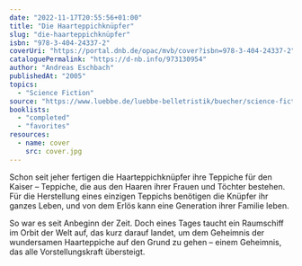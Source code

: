 ```yaml
---
date: "2022-11-17T20:55:56+01:00"
title: "Die Haarteppichknüpfer"
slug: "die-haarteppichknüpfer"
isbn: "978-3-404-24337-2"
coverUri: "https://portal.dnb.de/opac/mvb/cover?isbn=978-3-404-24337-2"
cataloguePermalink: "https://d-nb.info/973130954"
author: "Andreas Eschbach"
publishedAt: "2005"
topics:
  - "Science Fiction"
source: "https://www.luebbe.de/luebbe-belletristik/buecher/science-fiction-romane/die-haarteppichknuepfer/id_8790667"
booklists:
  - "completed"
  - "favorites"
resources:
  - name: cover
    src: cover.jpg
---
```

Schon seit jeher fertigen die Haarteppichknüpfer ihre Teppiche für den Kaiser – 
Teppiche, die aus den Haaren ihrer Frauen und Töchter bestehen. Für die 
Herstellung eines einzigen Teppichs benötigen die Knüpfer ihr ganzes Leben, und 
von dem Erlös kann eine Generation ihrer Familie leben.

So war es seit Anbeginn der Zeit. Doch eines Tages taucht ein Raumschiff im 
Orbit der Welt auf, das kurz darauf landet, um dem Geheimnis der wundersamen 
Haarteppiche auf den Grund zu gehen – einem Geheimnis, das alle 
Vorstellungskraft übersteigt.